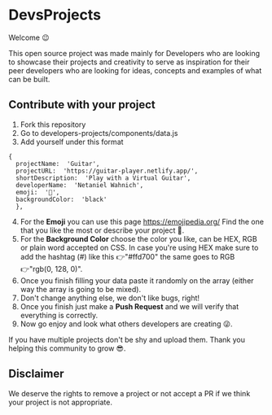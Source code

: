 # DevsProjects
Welcome 😉

This open source project was made mainly for Developers who are looking to showcase their projects and creativity to serve as inspiration for their peer developers who are looking for ideas, concepts and examples of what can be built.

## Contribute with your project

1. Fork this repository 
2. Go to developers-projects/components/data.js
3. Add yourself under this format 
```  
{
  projectName:  'Guitar',
  projectURL:  'https://guitar-player.netlify.app/',
  shortDescription:  'Play with a Virtual Guitar',
  developerName:  'Netaniel Wahnich',
  emoji:  '🎸',
  backgroundColor:  'black'
  },
 ```

4. For the **Emoji** you can use this page https://emojipedia.org/ 
Find the one that you like the most or describe your project 🤯.
5. For the **Background Color** choose the color you like, can be HEX, RGB or plain word accepted on CSS. In case you're using HEX make sure to add the hashtag (#) like this 👉"#ffd700" the same goes to RGB 👉"rgb(0, 128, 0)".
6. Once you finish filling your data paste it randomly on the array (either way the array is going to be mixed).
7. Don't change anything else, we don't like bugs, right!
8. Once you finish just make a **Push Request** and we will verify that everything is correctly.
9.  Now go enjoy and look what others developers are creating 😜.

If you have multiple projects don't be shy and upload them. Thank you helping this community to grow 😎.

## Disclaimer
We deserve the rights to remove a project or not accept a PR if we think your project is not appropriate.
